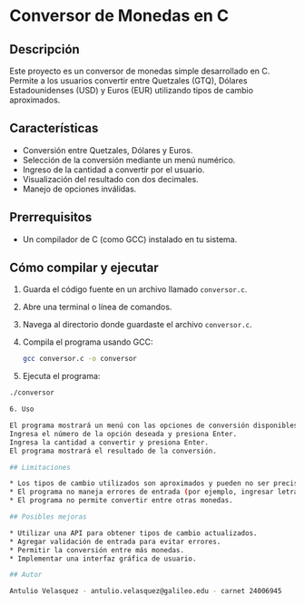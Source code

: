 # Conversor de Monedas en C

## Descripción

Este proyecto es un conversor de monedas simple desarrollado en C. Permite a los usuarios convertir entre Quetzales (GTQ), Dólares Estadounidenses (USD) y Euros (EUR) utilizando tipos de cambio aproximados.

## Características

* Conversión entre Quetzales, Dólares y Euros.
* Selección de la conversión mediante un menú numérico.
* Ingreso de la cantidad a convertir por el usuario.
* Visualización del resultado con dos decimales.
* Manejo de opciones inválidas.

## Prerrequisitos

* Un compilador de C (como GCC) instalado en tu sistema.

## Cómo compilar y ejecutar

1. Guarda el código fuente en un archivo llamado `conversor.c`.
2. Abre una terminal o línea de comandos.
3. Navega al directorio donde guardaste el archivo `conversor.c`.
4. Compila el programa usando GCC:

   ```bash
   gcc conversor.c -o conversor

 5. Ejecuta el programa:

   ```bash
   ./conversor

6. Uso

El programa mostrará un menú con las opciones de conversión disponibles.
Ingresa el número de la opción deseada y presiona Enter.
Ingresa la cantidad a convertir y presiona Enter.
El programa mostrará el resultado de la conversión.

## Limitaciones

* Los tipos de cambio utilizados son aproximados y pueden no ser precisos.
* El programa no maneja errores de entrada (por ejemplo, ingresar letras en lugar de números).
* El programa no permite convertir entre otras monedas.

## Posibles mejoras

* Utilizar una API para obtener tipos de cambio actualizados.
* Agregar validación de entrada para evitar errores.
* Permitir la conversión entre más monedas.
* Implementar una interfaz gráfica de usuario.

## Autor

Antulio Velasquez - antulio.velasquez@galileo.edu - carnet 24006945


